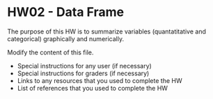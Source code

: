 # HW02 - Data Frame

The purpose of this HW is to summarize variables (quantatitative and categorical) graphically and numerically.

Modify the content of this file.

- Special instructions for any user (if necessary)
- Special instructions for graders (if necessary)
- Links to any resources that you used to complete the HW
- List of references that you used to complete the HW
